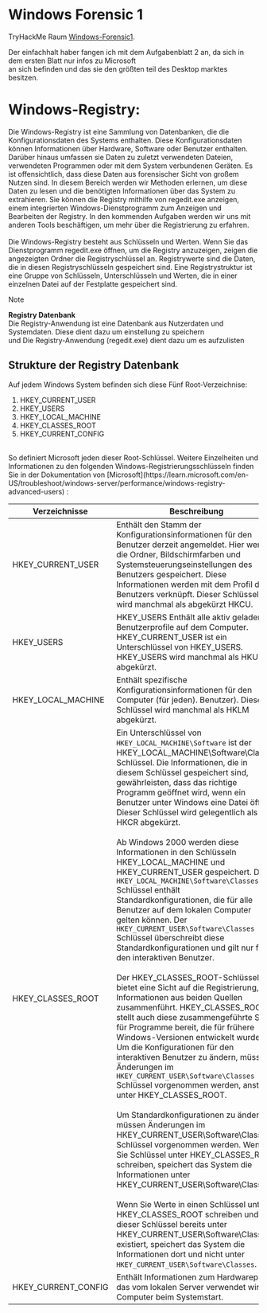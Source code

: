 # Windows Forensic 1
TryHackMe Raum [Windows-Forensic1](https://tryhackme.com/room/windowsforensics1).

Der einfachhalt haber fangen ich mit dem Aufgabenblatt 2 an, da sich in dem ersten Blatt nur infos zu Microsoft<br>
an sich befinden und das sie den größten teil des Desktop marktes besitzen.

# Windows-Registry:
Die Windows-Registry ist eine Sammlung von Datenbanken, die die Konfigurationsdaten des Systems enthalten. Diese Konfigurationsdaten können Informationen über Hardware, Software oder Benutzer enthalten. Darüber hinaus umfassen sie Daten zu zuletzt verwendeten Dateien, verwendeten Programmen oder mit dem System verbundenen Geräten. Es ist offensichtlich, dass diese Daten aus forensischer Sicht von großem Nutzen sind. In diesem Bereich werden wir Methoden erlernen, um diese Daten zu lesen und die benötigten Informationen über das System zu extrahieren. Sie können die Registry mithilfe von regedit.exe anzeigen, einem integrierten Windows-Dienstprogramm zum Anzeigen und Bearbeiten der Registry. In den kommenden Aufgaben werden wir uns mit anderen Tools beschäftigen, um mehr über die Registrierung zu erfahren. <br>
<br>
Die Windows-Registry besteht aus Schlüsseln und Werten. Wenn Sie das Dienstprogramm regedit.exe öffnen, um die Registry anzuzeigen, zeigen die angezeigten Ordner die Registryschlüssel an. Registrywerte sind die Daten, die in diesen Registryschlüsseln gespeichert sind. Eine Registrystruktur ist eine Gruppe von Schlüsseln, Unterschlüsseln und Werten, die in einer einzelnen Datei auf der Festplatte gespeichert sind.

> [!NOTE]
> **Registry Datenbank**<br>
> Die Registry-Anwendung ist eine Datenbank aus Nutzerdaten und Systemdaten. Diese dient dazu um einstellung zu speichern<br>
> und Die Registry-Anwendung (regedit.exe) dient dazu um es aufzulisten

## Strukture der Registry Datenbank
Auf jedem Windows System befinden sich diese Fünf Root-Verzeichnise:<br>

1. HKEY_CURRENT_USER 
2. HKEY_USERS
3. HKEY_LOCAL_MACHINE
4. HKEY_CLASSES_ROOT
5. HKEY_CURRENT_CONFIG 
<br>
So definiert Microsoft jeden dieser Root-Schlüssel. Weitere Einzelheiten und Informationen zu den folgenden Windows-Registrierungsschlüsseln finden Sie in der Dokumentation von [Microsoft](https://learn.microsoft.com/en-US/troubleshoot/windows-server/performance/windows-registry-advanced-users) :<br>

| Verzeichnisse | Beschreibung |
| --- | --- |
| HKEY_CURRENT_USER | Enthält den Stamm der Konfigurationsinformationen für den Benutzer derzeit angemeldet. Hier werden die Ordner, Bildschirmfarben und Systemsteuerungseinstellungen des Benutzers gespeichert. Diese Informationen werden mit dem Profil des Benutzers verknüpft. Dieser Schlüssel wird manchmal als abgekürzt HKCU. |
| HKEY_USERS | HKEY_USERS Enthält alle aktiv geladenen Benutzerprofile auf dem Computer. HKEY_CURRENT_USER ist ein Unterschlüssel von HKEY_USERS. HKEY_USERS wird manchmal als HKU abgekürzt. |
| HKEY_LOCAL_MACHINE | Enthält spezifische Konfigurationsinformationen für den Computer (für jeden). Benutzer). Dieser Schlüssel wird manchmal als HKLM abgekürzt. |
| HKEY_CLASSES_ROOT | Ein Unterschlüssel von ```HKEY_LOCAL_MACHINE\Software``` ist der HKEY_LOCAL_MACHINE\Software\Classes Schlüssel. Die Informationen, die in diesem Schlüssel gespeichert sind, gewährleisten, dass das richtige Programm geöffnet wird, wenn ein Benutzer unter Windows eine Datei öffnet. Dieser Schlüssel wird gelegentlich als HKCR abgekürzt.<br><br>Ab Windows 2000 werden diese Informationen in den Schlüsseln HKEY_LOCAL_MACHINE und HKEY_CURRENT_USER gespeichert. Der ```HKEY_LOCAL_MACHINE\Software\Classes``` Schlüssel enthält Standardkonfigurationen, die für alle Benutzer auf dem lokalen Computer gelten können. Der ```HKEY_CURRENT_USER\Software\Classes``` Schlüssel überschreibt diese Standardkonfigurationen und gilt nur für den interaktiven Benutzer.<br><br>Der HKEY_CLASSES_ROOT-Schlüssel bietet eine Sicht auf die Registrierung, die Informationen aus beiden Quellen zusammenführt. HKEY_CLASSES_ROOT stellt auch diese zusammengeführte Sicht für Programme bereit, die für frühere Windows-Versionen entwickelt wurden. Um die Konfigurationen für den interaktiven Benutzer zu ändern, müssen Änderungen im ```HKEY_CURRENT_USER\Software\Classes``` Schlüssel vorgenommen werden, anstatt unter HKEY_CLASSES_ROOT.<br><br>Um Standardkonfigurationen zu ändern, müssen Änderungen im HKEY_CURRENT_USER\Software\Classes Schlüssel vorgenommen werden. Wenn Sie Schlüssel unter HKEY_CLASSES_ROOT schreiben, speichert das System die Informationen unter HKEY_CURRENT_USER\Software\Classes.<br><br>Wenn Sie Werte in einen Schlüssel unter HKEY_CLASSES_ROOT schreiben und dieser Schlüssel bereits unter HKEY_CURRENT_USER\Software\Classes existiert, speichert das System die Informationen dort und nicht unter ```HKEY_CURRENT_USER\Software\Classes```. |
| HKEY_CURRENT_CONFIG | Enthält Informationen zum Hardwareprofil, das vom lokalen Server verwendet wird Computer beim Systemstart. |
<br>
